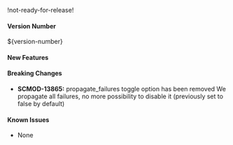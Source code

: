 !not-ready-for-release!

#### Version Number
${version-number}

#### New Features

#### Breaking Changes
- **SCMOD-13865:** propagate_failures toggle option has been removed
We propagate all failures, no more possibility to disable it (previously set to false by default)

#### Known Issues
- None
